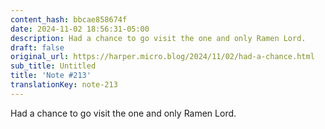```yaml
---
content_hash: bbcae858674f
date: 2024-11-02 18:56:31-05:00
description: Had a chance to go visit the one and only Ramen Lord.
draft: false
original_url: https://harper.micro.blog/2024/11/02/had-a-chance.html
sub_title: Untitled
title: 'Note #213'
translationKey: note-213
---
```


Had a chance to go visit the one and only Ramen Lord.